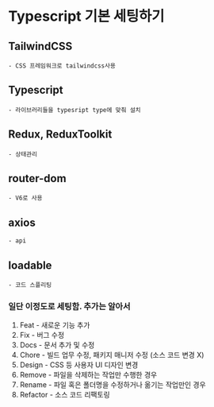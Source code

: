 # Typescript 기본 세팅하기

## TailwindCSS

    - CSS 프레임워크로 tailwindcss사용

## Typescript

    - 라이브러리들을 typesript type에 맞춰 설치

## Redux, ReduxToolkit

    - 상태관리

## router-dom

    - V6로 사용

## axios

    - api

## loadable

    - 코드 스플리팅

### 일단 이정도로 세팅함. 추가는 알아서

1. Feat - 새로운 기능 추가
2. Fix - 버그 수정
3. Docs - 문서 추가 및 수정
4. Chore - 빌드 업무 수정, 패키지 매니저 수정 (소스 코드 변경 X)
5. Design - CSS 등 사용자 UI 디자인 변경
6. Remove - 파일을 삭제하는 작업만 수행한 경우
7. Rename - 파일 혹은 폴더명을 수정하거나 옮기는 작업만인 경우
8. Refactor - 소스 코드 리팩토링
